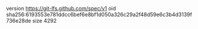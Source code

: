 version https://git-lfs.github.com/spec/v1
oid sha256:6193553e781ddcc6bef6e8bf1d050a326c29a2f48d59e6c3b4d3139f736e28de
size 4292
